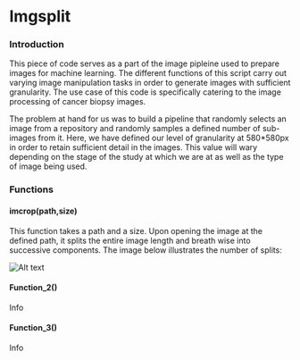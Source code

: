 # Imgsplit
### Introduction
This piece of code serves as a part of the image pipleine used to prepare images for machine learning. The different functions of this script carry out varying image manipulation tasks in order to generate images with sufficient granularity. The use case of this code is specifically catering to the image processing of cancer biopsy images. 

The problem at hand for us was to build a pipeline that randomly selects an image from a repository and randomly samples a defined number of sub-images from it. Here, we have defined our level of granularity at 580\*580px in order to retain sufficient detail in the images. This value will wary depending on the stage of the study at which we are at as well as the type of image being used.

### Functions
#### imcrop(path,size)
This function takes a path and a size. Upon opening the image at the defined path, it splits the entire image length and breath wise into successive components. The image below illustrates the number of splits:

![Alt text](/image/imgrop-01.png?raw=true "Title")



#### Function_2()
Info

#### Function_3()
Info
